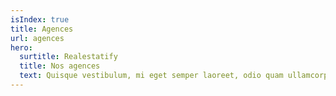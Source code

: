 ```yaml
---
isIndex: true
title: Agences
url: agences
hero:
  surtitle: Realestatify
  title: Nos agences
  text: Quisque vestibulum, mi eget semper laoreet, odio quam ullamcorper turpis, auctor fermentum magna leo eget nisi. Fusce id imperdiet nunc.
---
```

